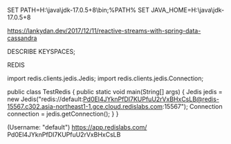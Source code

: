 SET PATH=H:\java\jdk-17.0.5+8\bin;%PATH%
SET JAVA_HOME=H:\java\jdk-17.0.5+8

https://lankydan.dev/2017/12/11/reactive-streams-with-spring-data-cassandra

DESCRIBE KEYSPACES;


REDIS

import redis.clients.jedis.Jedis;
import redis.clients.jedis.Connection;

public class TestRedis {
    public static void main(String[] args) {
        Jedis jedis = new Jedis("redis://default:Pd0El4JYknPfDI7KUPfuU2rVxBHxCsLB@redis-15567.c302.asia-northeast1-1.gce.cloud.redislabs.com:15567");
        Connection connection = jedis.getConnection();
    }
}

(Username: "default")
https://app.redislabs.com/
Pd0El4JYknPfDI7KUPfuU2rVxBHxCsLB